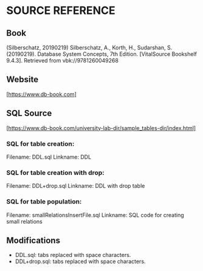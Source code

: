 # SOURCE REFERENCE

## Book
(Silberschatz, 20190219)
Silberschatz, A., Korth, H., Sudarshan, S.  (20190219). Database System Concepts,  7th Edition. [VitalSource Bookshelf 9.4.3].  Retrieved from vbk://9781260049268

## Website 
[https://www.db-book.com]

## SQL Source
[https://www.db-book.com/university-lab-dir/sample_tables-dir/index.html]

### SQL for table creation:   
Filename: DDL.sql
Linkname: DDL

### SQL for table creation with drop:
Filename: DDL+drop.sql
Linkname: DDL with drop table

### SQL for table population: 
Filename: smallRelationsInsertFile.sql
Linkname: SQL code for creating small relations

## Modifications
- DDL.sql:  tabs replaced with space characters.
- DDL+drop.sql:  tabs replaced with space characters.
